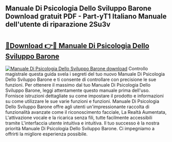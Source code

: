 ## Manuale Di Psicologia Dello Sviluppo Barone Download gratuit PDF - Part-yT1 Italiano Manuale dell'utente di riparazione 2Su3v

# <h2><a href="http://dfgvdg.blite.top/?on=Manuale+Di+Psicologia+Dello+Sviluppo+Barone">🔗Download 👉🔴 Manuale Di Psicologia Dello Sviluppo Barone</a></h2>

[![Manuale Di Psicologia Dello Sviluppo Barone download](https://i.imgur.com/lujVjoI.png)](http://dfgvdg.blite.top/?on=Manuale+Di+Psicologia+Dello+Sviluppo+Barone)
Controllo magistrale questa guida svela i segreti del tuo nuovo Manuale Di Psicologia Dello Sviluppo Barone e ti consente di controllare con precisione le sue funzioni. Per ottenere il massimo dal tuo Manuale Di Psicologia Dello Sviluppo Barone, leggi attentamente questo manuale prima dell'uso. Fornisce istruzioni dettagliate su come impostare il prodotto e informazioni su come utilizzare le sue varie funzioni e funzioni. Manuale Di Psicologia Dello Sviluppo Barone offre agli utenti un'impressionante raccolta di funzionalità avanzate come il riconoscimento facciale, La Realtà Aumentata, L'attivazione vocale e la ricarica senza fili, tutte facilmente accessibili tramite L'interfaccia utente intuitiva e intuitiva. Il tuo successo è la nostra priorità Manuale Di Psicologia Dello Sviluppo Barone. Ci impegniamo a offrirti la migliore esperienza possibile.
